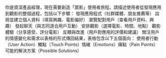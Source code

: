 你是資深產品經理，現在需要創造「眾影」使用者旅程。請描述使用者從發現應用到觀影的整個過程，包括以下步驟：
發現應用程式（社群媒體、朋友推薦等）
註冊並建立個人資料（填寫興趣、電影偏好）
瀏覽配對用戶（查看用戶資料、興趣）
發起聊天（與志同道合用戶互動）
安排觀影（選擇電影、時間、地點）
觀影體驗（分享感受、評分電影）
反饋與改進（用戶對應用的評價和建議）
關注用戶的情感變化和需求以表格的形式傳回結果，表格包含以下五個面向：
使用者行動（User Action）觸點（Touch Points）情緒（Emotions）痛點（Pain Points）可能的解決方案（Possible Solutions）